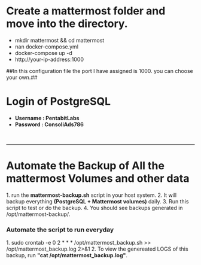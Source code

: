 <h1>Create a mattermost folder and move into the directory.</h1>
<ul>
    <li>mkdir mattermost && cd mattermost</li>
    <li>nan docker-compose.yml</li>
    <li>docker-compose up -d</li>
    <li>http://your-ip-address:1000</li>
</ul>
##In this configuration file the port I have assigned is 1000. you can choose your own.##

<h1>Login of PostgreSQL</h1>
<ul>
    <li><strong>Username : PentabitLabs</strong></li>
    <li><strong>Password : ConsoliAds786</strong></li>
</ul>
<br>

<strong><hr></strong>

<h1>Automate the Backup of All the mattermost Volumes and other data</h1>
1. run the <strong>mattermost-backup.sh</strong> script in your host system.
2. It will backup everything <strong>(PostgreSQL + Mattermost volumes)</strong> daily.
3. Run this script to test or do the backup.
4. You should see backups generated in /opt/mattermost-backup/.
<br>
<h3>Automate the script to run everyday</h3>
1. sudo crontab -e 0 2 * * * /opt/mattermost_backup.sh >> /opt/mattermost_backup.log 2>&1
2. To view the genereated LOGS of this backup, run <strong>"cat /opt/mattermost_backup.log"</strong>.
<br>